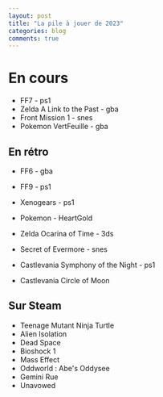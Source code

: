 ```yaml
---
layout: post
title: "La pile à jouer de 2023"
categories: blog
comments: true
---
```


# En cours 

- FF7 - ps1
- Zelda A Link to the Past - gba
- Front Mission 1 - snes
- Pokemon VertFeuille - gba

## En rétro

- FF6 - gba
- FF9 - ps1
- Xenogears - ps1
- Pokemon - HeartGold

- Zelda Ocarina of Time - 3ds
- Secret of Evermore - snes

- Castlevania Symphony of the Night - ps1
- Castlevania Circle of Moon

## Sur Steam

- Teenage Mutant Ninja Turtle
- Alien Isolation
- Dead Space
- Bioshock 1
- Mass Effect
- Oddworld : Abe's Oddysee
- Gemini Rue
- Unavowed